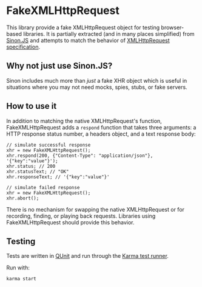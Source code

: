 # FakeXMLHttpRequest
This library provide a fake XMLHttpRequest object for testing browser-based libraries.
It is partially extracted (and in many places simplified) from [Sinon.JS](http://sinonjs.org/)
and attempts to match the behavior of [XMLHttpRequest specification](http://www.w3.org/TR/XMLHttpRequest/).

## Why not just use Sinon.JS?
Sinon includes much more than _just_ a fake XHR object which is useful in
situations where you may not need mocks, spies, stubs, or fake servers.

## How to use it
In addition to matching the native XMLHttpRequest's function, FakeXMLHttpRequest adds a `respond` function
that takes three arguments: a HTTP response status number, a headers object, and a text response body:

```
// simulate successful response
xhr = new FakeXMLHttpRequest();
xhr.respond(200, {"Content-Type": "application/json"}, '{"key":"value"}');
xhr.status; // 200
xhr.statusText; // "OK"
xhr.responseText; // '{"key":"value"}'

// simulate failed response
xhr = new FakeXMLHttpRequest();
xhr.abort();
```

There is no mechanism for swapping the native XMLHttpRequest or for
recording, finding, or playing back requests. Libraries using FakeXMLHttpRequest
should provide this behavior.

## Testing
Tests are written in [QUnit](http://qunitjs.com/) and run through the [Karma test runner](http://karma-runner.github.io/0.10/index.html). 

Run with:

```
karma start
```

